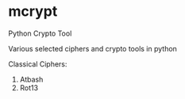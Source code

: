 # mcrypt
Python Crypto Tool

Various selected ciphers and crypto tools in python

Classical Ciphers:

1. Atbash
2. Rot13
